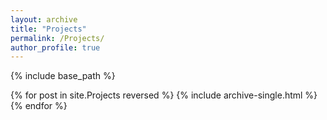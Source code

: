 ```yaml
---
layout: archive
title: "Projects"
permalink: /Projects/
author_profile: true
---
```


{% include base_path %}

{% for post in site.Projects reversed %}
  {% include archive-single.html %}
{% endfor %}

<!-- 加reversed进行反序 -->